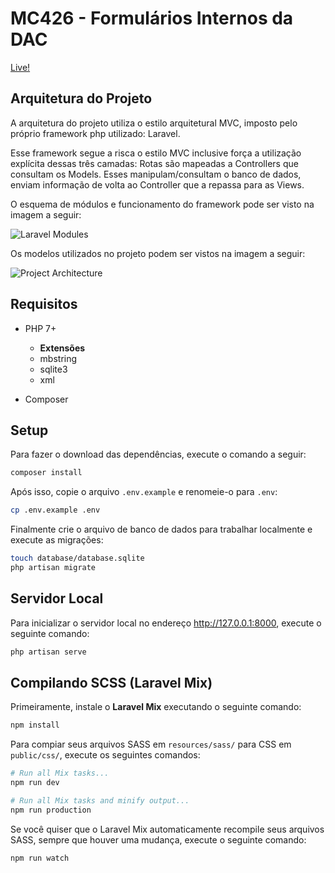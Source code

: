 # MC426 - Formulários Internos da DAC

[Live!](http://dac.rmob.is/)

## Arquitetura do Projeto

A arquitetura do projeto utiliza o estilo arquitetural MVC, imposto pelo próprio framework php utilizado: Laravel. 

Esse framework segue a risca o estilo MVC inclusive força a utilização explícita dessas três camadas: Rotas são mapeadas a Controllers que consultam os Models. Esses manipulam/consultam o banco de dados, enviam informação de volta ao Controller que a repassa para as Views. 

O esquema de módulos e funcionamento do framework pode ser visto na imagem a seguir:

![Laravel Modules](https://i.stack.imgur.com/yD0eH.jpg "Laravel Modules")

Os modelos utilizados no projeto podem ser vistos na imagem a seguir:

![Project Architecture](http://i.imgur.com/xw647GM.png "Project Architecture")

## Requisitos

- PHP 7+
  - **Extensões**
  - mbstring
  - sqlite3
  - xml

- Composer

## Setup

Para fazer o download das dependências, execute o comando a seguir:

```bash
composer install
```

Após isso, copie o arquivo `.env.example` e renomeie-o para `.env`:

```bash
cp .env.example .env
```

Finalmente crie o arquivo de banco de dados para trabalhar localmente e execute as migrações:

```bash
touch database/database.sqlite
php artisan migrate
```

## Servidor Local

Para inicializar o servidor local no endereço http://127.0.0.1:8000, execute o seguinte comando:

```bash
php artisan serve
```

## Compilando SCSS (Laravel Mix)
Primeiramente, instale o **Laravel Mix** executando o seguinte comando:

```bash
npm install
```

Para compiar seus arquivos SASS em `resources/sass/` para CSS em `public/css/`, execute os seguintes comandos:

```bash
# Run all Mix tasks...
npm run dev

# Run all Mix tasks and minify output...
npm run production
```

Se você quiser que o Laravel Mix automaticamente recompile seus arquivos SASS, sempre que houver uma mudança, execute o seguinte comando:

```bash
npm run watch
```
